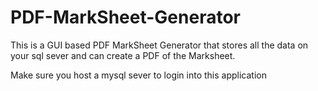# PDF-MarkSheet-Generator
This is a GUI based PDF MarkSheet Generator that stores all the data on your sql sever and can create a PDF of the Marksheet.

Make sure you host a mysql sever to login into this application
